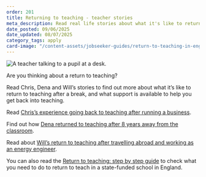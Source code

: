 ```yaml
---
order: 201
title: Returning to teaching - teacher stories
meta_description: Read real life stories about what it's like to return to teaching after a break.
date_posted: 09/06/2025
date_updated: 08/07/2025
category_tags: apply
card-image: "/content-assets/jobseeker-guides/return-to-teaching-in-england/case-studies.jpg"
---
```


![A teacher talking to a pupil at a desk.](/content-assets/jobseeker-guides/return-to-teaching-in-england/case-studies.jpg)

Are you thinking about a return to teaching?

Read Chris, Dena and Will’s stories to find out more about what it’s like to return to teaching after a break, and what support is available to help you get back into teaching.

Read [Chris’s experience going back to teaching after running a business](/jobseeker-guides/return-to-teaching-in-england/chris-story).

Find out how [Dena returned to teaching after 8 years away from the classroom](/jobseeker-guides/return-to-teaching-in-england/denas-story).

Read about [Will’s return to teaching after travelling abroad and working as an energy engineer](/jobseeker-guides/return-to-teaching-in-england/wills-story).

You can also read the [Return to teaching: step by step guide](/jobseeker-guides/return-to-teaching-in-england/return-to-teaching-step-by-step) to check what you need to do to return to teach in a state-funded school in England.
